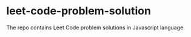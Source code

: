 # leet-code-problem-solution

The repo contains Leet Code problem solutions in Javascript language.
